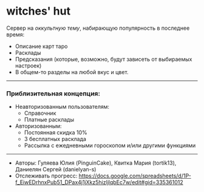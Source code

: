 # witches' hut

Сервер на *оккультную тему*, набирающую популярность в последнее время: 
- Описание карт таро
- Расклады
- Предсказания (которые, возможно, будут зависеть от выбираемых настроек)
- В общем-то разделы на любой вкус и цвет. 

---

### Приблизительная концепция:
- Неавторизованным пользователям:
    - Справочник
    - Платные расклады
- Авторизованным:
    - Постоянная скидка 10%
    - 3 бесплатных расклада
    - Рассылка с ежедневными гороскопом и/или другими функциями

---

- Авторы: Гуляева Юлия (PinguinCake), Квитка Мария (tortik13), Даниелян Сергей (danielyan-s)
- Отслеживать прогресс: https://docs.google.com/spreadsheets/d/1P-f_EiwEDrhnxPub51_DPax4j1jXkz5hizljlqbEc7w/edit#gid=335361012
